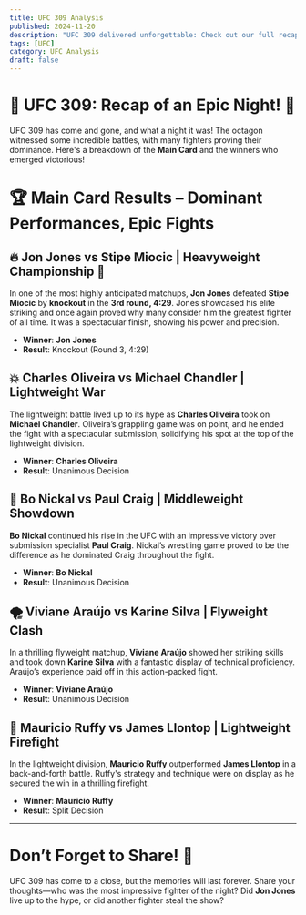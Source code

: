 ```yaml
---
title: UFC 309 Analysis
published: 2024-11-20
description: "UFC 309 delivered unforgettable: Check out our full recap of the night’s top fights!"
tags: [UFC]
category: UFC Analysis
draft: false
---
```

# 🥊 **UFC 309: Recap of an Epic Night!** 🥊

UFC 309 has come and gone, and what a night it was! The octagon witnessed some incredible battles, with many fighters proving their dominance. Here's a breakdown of the **Main Card** and the winners who emerged victorious!

# 🏆 **Main Card Results** – Dominant Performances, Epic Fights

## 🔥 **Jon Jones vs Stipe Miocic** | **Heavyweight Championship** 🏅  
In one of the most highly anticipated matchups, **Jon Jones** defeated **Stipe Miocic** by **knockout** in the **3rd round, 4:29**. Jones showcased his elite striking and once again proved why many consider him the greatest fighter of all time. It was a spectacular finish, showing his power and precision.

- **Winner**: **Jon Jones**  
- **Result**: Knockout (Round 3, 4:29)  

## 💥 **Charles Oliveira vs Michael Chandler** | **Lightweight War**  
The lightweight battle lived up to its hype as **Charles Oliveira** took on **Michael Chandler**. Oliveira’s grappling game was on point, and he ended the fight with a spectacular submission, solidifying his spot at the top of the lightweight division.

- **Winner**: **Charles Oliveira**  
- **Result**: Unanimous Decision  

## 🦸 **Bo Nickal vs Paul Craig** | **Middleweight Showdown**  
**Bo Nickal** continued his rise in the UFC with an impressive victory over submission specialist **Paul Craig**. Nickal’s wrestling game proved to be the difference as he dominated Craig throughout the fight.

- **Winner**: **Bo Nickal**  
- **Result**: Unanimous Decision  

## 🌪 **Viviane Araújo vs Karine Silva** | **Flyweight Clash**  
In a thrilling flyweight matchup, **Viviane Araújo** showed her striking skills and took down **Karine Silva** with a fantastic display of technical proficiency. Araújo’s experience paid off in this action-packed fight.

- **Winner**: **Viviane Araújo**  
- **Result**: Unanimous Decision  

## 🏅 **Mauricio Ruffy vs James Llontop** | **Lightweight Firefight**  
In the lightweight division, **Mauricio Ruffy** outperformed **James Llontop** in a back-and-forth battle. Ruffy's strategy and technique were on display as he secured the win in a thrilling firefight.

- **Winner**: **Mauricio Ruffy**  
- **Result**: Split Decision  

---

# **Don’t Forget to Share!** 🔁  
UFC 309 has come to a close, but the memories will last forever. Share your thoughts—who was the most impressive fighter of the night? Did **Jon Jones** live up to the hype, or did another fighter steal the show?

<script id="giscus-script" src="https://giscus.app/client.js"
        data-repo="MauroQ80/Personal-Blog"
        data-repo-id="R_kgDONPH48A"
        data-category="General"
        data-category-id="DIC_kwDONPH48M4CkdQw"
        data-mapping="url"
        data-strict="0"
        data-reactions-enabled="1"
        data-emit-metadata="0"
        data-input-position="bottom"
        data-theme="dark_protanopia" 
        data-lang="en"
        crossorigin="anonymous"
        async>
</script>





